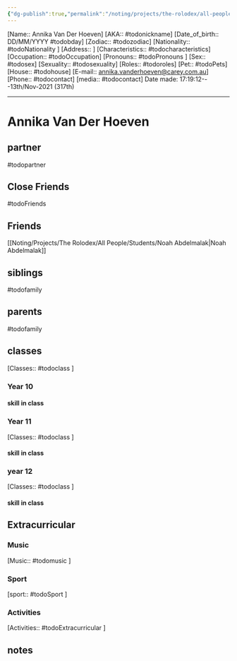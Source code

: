 ```yaml
---
{"dg-publish":true,"permalink":"/noting/projects/the-rolodex/all-people/students/annika-van-der-hoeven/","dgHomeLink":true,"dgPassFrontmatter":false}
---
```


[Name:: Annika Van Der Hoeven]
[AKA:: #todonickname]
[Date_of_birth:: DD/MM/YYYY #todobday] 
[Zodiac:: #todozodiac] 
[Nationality:: #todoNationality ]
[Address:: ]
[Characteristics::  #todocharacteristics]
[Occupation:: #todoOccupation]
[Pronouns:: #todoPronouns ]
[Sex:: #todosex]
[Sexuality:: #todosexuality]
[Roles:: #todoroles]
[Pet:: #todoPets]
[House:: #todohouse]
[E-mail:: <annika.vanderhoeven@carey.com.au>]
[Phone:: #todocontact]
[media:: #todocontact]
Date made: 17:19:12---13th/Nov-2021 (317th)

---
# Annika Van Der Hoeven
## partner
#todopartner
## Close Friends
#todoFriends
## Friends
[[Noting/Projects/The Rolodex/All People/Students/Noah Abdelmalak|Noah Abdelmalak]]
## siblings
#todofamily
## parents
#todofamily
## classes
[Classes:: #todoclass ]
### Year 10
#### skill in class
### Year 11
[Classes:: #todoclass ]
#### skill in class
### year 12
[Classes:: #todoclass ]
#### skill in class
## Extracurricular
### Music
[Music:: #todomusic ]
### Sport
[sport:: #todoSport ]
### Activities
[Activities:: #todoExtracurricular ]
## notes
